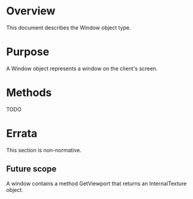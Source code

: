 # Overview
This document describes the Window object type.

# Purpose
A Window object represents a window on the client's screen.

# Methods
TODO

# Errata
This section is non-normative.
## Future scope
A window contains a method GetViewport that returns an InternalTexture object.
